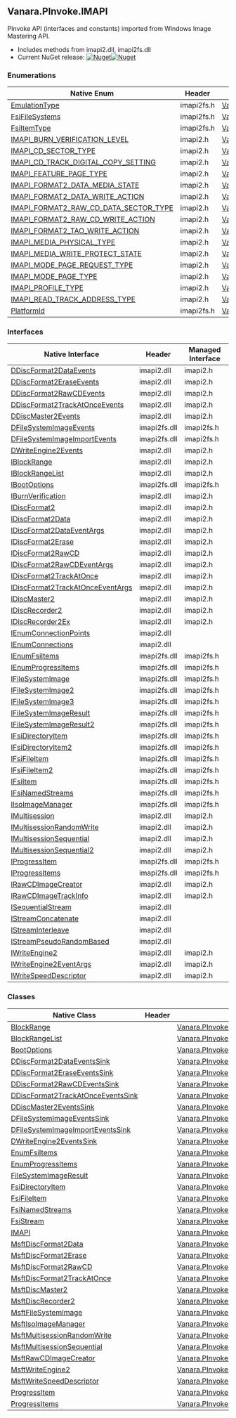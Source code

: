 ## Vanara.PInvoke.IMAPI  
PInvoke API (interfaces and constants) imported from Windows Image Mastering API.

- Includes methods from imapi2.dll, imapi2fs.dll  
- Current NuGet release: [![Nuget](https://img.shields.io/nuget/v/Vanara.PInvoke.IMAPI?logo=nuget&style=flat-square)![Nuget](https://img.shields.io/nuget/dt/Vanara.PInvoke.IMAPI?label=%20&style=flat-square)](https://www.nuget.org/packages/Vanara.PInvoke.IMAPI)  
### Enumerations  
Native Enum | Header | Managed Enum  
--- | --- | ---  
[EmulationType](https://www.google.com/search?num=5&q=EmulationType+site%3Alearn.microsoft.com) | imapi2fs.h | [Vanara.PInvoke.IMAPI.EmulationType](https://github.com/dahall/Vanara/search?l=C%23&q=EmulationType)  
[FsiFileSystems](https://www.google.com/search?num=5&q=FsiFileSystems+site%3Alearn.microsoft.com) | imapi2fs.h | [Vanara.PInvoke.IMAPI.FsiFileSystems](https://github.com/dahall/Vanara/search?l=C%23&q=FsiFileSystems)  
[FsiItemType](https://www.google.com/search?num=5&q=FsiItemType+site%3Alearn.microsoft.com) | imapi2fs.h | [Vanara.PInvoke.IMAPI.FsiItemType](https://github.com/dahall/Vanara/search?l=C%23&q=FsiItemType)  
[IMAPI_BURN_VERIFICATION_LEVEL](https://www.google.com/search?num=5&q=IMAPI_BURN_VERIFICATION_LEVEL+site%3Alearn.microsoft.com) | imapi2.h | [Vanara.PInvoke.IMAPI.IMAPI_BURN_VERIFICATION_LEVEL](https://github.com/dahall/Vanara/search?l=C%23&q=IMAPI_BURN_VERIFICATION_LEVEL)  
[IMAPI_CD_SECTOR_TYPE](https://www.google.com/search?num=5&q=IMAPI_CD_SECTOR_TYPE+site%3Alearn.microsoft.com) | imapi2.h | [Vanara.PInvoke.IMAPI.IMAPI_CD_SECTOR_TYPE](https://github.com/dahall/Vanara/search?l=C%23&q=IMAPI_CD_SECTOR_TYPE)  
[IMAPI_CD_TRACK_DIGITAL_COPY_SETTING](https://www.google.com/search?num=5&q=IMAPI_CD_TRACK_DIGITAL_COPY_SETTING+site%3Alearn.microsoft.com) | imapi2.h | [Vanara.PInvoke.IMAPI.IMAPI_CD_TRACK_DIGITAL_COPY_SETTING](https://github.com/dahall/Vanara/search?l=C%23&q=IMAPI_CD_TRACK_DIGITAL_COPY_SETTING)  
[IMAPI_FEATURE_PAGE_TYPE](https://www.google.com/search?num=5&q=IMAPI_FEATURE_PAGE_TYPE+site%3Alearn.microsoft.com) | imapi2.h | [Vanara.PInvoke.IMAPI.IMAPI_FEATURE_PAGE_TYPE](https://github.com/dahall/Vanara/search?l=C%23&q=IMAPI_FEATURE_PAGE_TYPE)  
[IMAPI_FORMAT2_DATA_MEDIA_STATE](https://www.google.com/search?num=5&q=IMAPI_FORMAT2_DATA_MEDIA_STATE+site%3Alearn.microsoft.com) | imapi2.h | [Vanara.PInvoke.IMAPI.IMAPI_FORMAT2_DATA_MEDIA_STATE](https://github.com/dahall/Vanara/search?l=C%23&q=IMAPI_FORMAT2_DATA_MEDIA_STATE)  
[IMAPI_FORMAT2_DATA_WRITE_ACTION](https://www.google.com/search?num=5&q=IMAPI_FORMAT2_DATA_WRITE_ACTION+site%3Alearn.microsoft.com) | imapi2.h | [Vanara.PInvoke.IMAPI.IMAPI_FORMAT2_DATA_WRITE_ACTION](https://github.com/dahall/Vanara/search?l=C%23&q=IMAPI_FORMAT2_DATA_WRITE_ACTION)  
[IMAPI_FORMAT2_RAW_CD_DATA_SECTOR_TYPE](https://www.google.com/search?num=5&q=IMAPI_FORMAT2_RAW_CD_DATA_SECTOR_TYPE+site%3Alearn.microsoft.com) | imapi2.h | [Vanara.PInvoke.IMAPI.IMAPI_FORMAT2_RAW_CD_DATA_SECTOR_TYPE](https://github.com/dahall/Vanara/search?l=C%23&q=IMAPI_FORMAT2_RAW_CD_DATA_SECTOR_TYPE)  
[IMAPI_FORMAT2_RAW_CD_WRITE_ACTION](https://www.google.com/search?num=5&q=IMAPI_FORMAT2_RAW_CD_WRITE_ACTION+site%3Alearn.microsoft.com) | imapi2.h | [Vanara.PInvoke.IMAPI.IMAPI_FORMAT2_RAW_CD_WRITE_ACTION](https://github.com/dahall/Vanara/search?l=C%23&q=IMAPI_FORMAT2_RAW_CD_WRITE_ACTION)  
[IMAPI_FORMAT2_TAO_WRITE_ACTION](https://www.google.com/search?num=5&q=IMAPI_FORMAT2_TAO_WRITE_ACTION+site%3Alearn.microsoft.com) | imapi2.h | [Vanara.PInvoke.IMAPI.IMAPI_FORMAT2_TAO_WRITE_ACTION](https://github.com/dahall/Vanara/search?l=C%23&q=IMAPI_FORMAT2_TAO_WRITE_ACTION)  
[IMAPI_MEDIA_PHYSICAL_TYPE](https://www.google.com/search?num=5&q=IMAPI_MEDIA_PHYSICAL_TYPE+site%3Alearn.microsoft.com) | imapi2.h | [Vanara.PInvoke.IMAPI.IMAPI_MEDIA_PHYSICAL_TYPE](https://github.com/dahall/Vanara/search?l=C%23&q=IMAPI_MEDIA_PHYSICAL_TYPE)  
[IMAPI_MEDIA_WRITE_PROTECT_STATE](https://www.google.com/search?num=5&q=IMAPI_MEDIA_WRITE_PROTECT_STATE+site%3Alearn.microsoft.com) | imapi2.h | [Vanara.PInvoke.IMAPI.IMAPI_MEDIA_WRITE_PROTECT_STATE](https://github.com/dahall/Vanara/search?l=C%23&q=IMAPI_MEDIA_WRITE_PROTECT_STATE)  
[IMAPI_MODE_PAGE_REQUEST_TYPE](https://www.google.com/search?num=5&q=IMAPI_MODE_PAGE_REQUEST_TYPE+site%3Alearn.microsoft.com) | imapi2.h | [Vanara.PInvoke.IMAPI.IMAPI_MODE_PAGE_REQUEST_TYPE](https://github.com/dahall/Vanara/search?l=C%23&q=IMAPI_MODE_PAGE_REQUEST_TYPE)  
[IMAPI_MODE_PAGE_TYPE](https://www.google.com/search?num=5&q=IMAPI_MODE_PAGE_TYPE+site%3Alearn.microsoft.com) | imapi2.h | [Vanara.PInvoke.IMAPI.IMAPI_MODE_PAGE_TYPE](https://github.com/dahall/Vanara/search?l=C%23&q=IMAPI_MODE_PAGE_TYPE)  
[IMAPI_PROFILE_TYPE](https://www.google.com/search?num=5&q=IMAPI_PROFILE_TYPE+site%3Alearn.microsoft.com) | imapi2.h | [Vanara.PInvoke.IMAPI.IMAPI_PROFILE_TYPE](https://github.com/dahall/Vanara/search?l=C%23&q=IMAPI_PROFILE_TYPE)  
[IMAPI_READ_TRACK_ADDRESS_TYPE](https://www.google.com/search?num=5&q=IMAPI_READ_TRACK_ADDRESS_TYPE+site%3Alearn.microsoft.com) | imapi2.h | [Vanara.PInvoke.IMAPI.IMAPI_READ_TRACK_ADDRESS_TYPE](https://github.com/dahall/Vanara/search?l=C%23&q=IMAPI_READ_TRACK_ADDRESS_TYPE)  
[PlatformId](https://www.google.com/search?num=5&q=PlatformId+site%3Alearn.microsoft.com) | imapi2fs.h | [Vanara.PInvoke.IMAPI.PlatformId](https://github.com/dahall/Vanara/search?l=C%23&q=PlatformId)  
### Interfaces  
Native Interface | Header | Managed Interface  
--- | --- | ---  
[DDiscFormat2DataEvents](https://www.google.com/search?num=5&q=DDiscFormat2DataEvents+site%3Alearn.microsoft.com) | imapi2.dll | imapi2.h | [Vanara.PInvoke.IMAPI.DDiscFormat2DataEvents](https://github.com/dahall/Vanara/search?l=C%23&q=DDiscFormat2DataEvents)  
[DDiscFormat2EraseEvents](https://www.google.com/search?num=5&q=DDiscFormat2EraseEvents+site%3Alearn.microsoft.com) | imapi2.dll | imapi2.h | [Vanara.PInvoke.IMAPI.DDiscFormat2EraseEvents](https://github.com/dahall/Vanara/search?l=C%23&q=DDiscFormat2EraseEvents)  
[DDiscFormat2RawCDEvents](https://www.google.com/search?num=5&q=DDiscFormat2RawCDEvents+site%3Alearn.microsoft.com) | imapi2.dll | imapi2.h | [Vanara.PInvoke.IMAPI.DDiscFormat2RawCDEvents](https://github.com/dahall/Vanara/search?l=C%23&q=DDiscFormat2RawCDEvents)  
[DDiscFormat2TrackAtOnceEvents](https://www.google.com/search?num=5&q=DDiscFormat2TrackAtOnceEvents+site%3Alearn.microsoft.com) | imapi2.dll | imapi2.h | [Vanara.PInvoke.IMAPI.DDiscFormat2TrackAtOnceEvents](https://github.com/dahall/Vanara/search?l=C%23&q=DDiscFormat2TrackAtOnceEvents)  
[DDiscMaster2Events](https://www.google.com/search?num=5&q=DDiscMaster2Events+site%3Alearn.microsoft.com) | imapi2.dll | imapi2.h | [Vanara.PInvoke.IMAPI.DDiscMaster2Events](https://github.com/dahall/Vanara/search?l=C%23&q=DDiscMaster2Events)  
[DFileSystemImageEvents](https://www.google.com/search?num=5&q=DFileSystemImageEvents+site%3Alearn.microsoft.com) | imapi2fs.dll | imapi2fs.h | [Vanara.PInvoke.IMAPI.DFileSystemImageEvents](https://github.com/dahall/Vanara/search?l=C%23&q=DFileSystemImageEvents)  
[DFileSystemImageImportEvents](https://www.google.com/search?num=5&q=DFileSystemImageImportEvents+site%3Alearn.microsoft.com) | imapi2fs.dll | imapi2fs.h | [Vanara.PInvoke.IMAPI.DFileSystemImageImportEvents](https://github.com/dahall/Vanara/search?l=C%23&q=DFileSystemImageImportEvents)  
[DWriteEngine2Events](https://www.google.com/search?num=5&q=DWriteEngine2Events+site%3Alearn.microsoft.com) | imapi2.dll | imapi2.h | [Vanara.PInvoke.IMAPI.DWriteEngine2Events](https://github.com/dahall/Vanara/search?l=C%23&q=DWriteEngine2Events)  
[IBlockRange](https://www.google.com/search?num=5&q=IBlockRange+site%3Alearn.microsoft.com) | imapi2.dll | imapi2.h | [Vanara.PInvoke.IMAPI.IBlockRange](https://github.com/dahall/Vanara/search?l=C%23&q=IBlockRange)  
[IBlockRangeList](https://www.google.com/search?num=5&q=IBlockRangeList+site%3Alearn.microsoft.com) | imapi2.dll | imapi2.h | [Vanara.PInvoke.IMAPI.IBlockRangeList](https://github.com/dahall/Vanara/search?l=C%23&q=IBlockRangeList)  
[IBootOptions](https://www.google.com/search?num=5&q=IBootOptions+site%3Alearn.microsoft.com) | imapi2fs.dll | imapi2fs.h | [Vanara.PInvoke.IMAPI.IBootOptions](https://github.com/dahall/Vanara/search?l=C%23&q=IBootOptions)  
[IBurnVerification](https://www.google.com/search?num=5&q=IBurnVerification+site%3Alearn.microsoft.com) | imapi2.dll | imapi2.h | [Vanara.PInvoke.IMAPI.IBurnVerification](https://github.com/dahall/Vanara/search?l=C%23&q=IBurnVerification)  
[IDiscFormat2](https://www.google.com/search?num=5&q=IDiscFormat2+site%3Alearn.microsoft.com) | imapi2.dll | imapi2.h | [Vanara.PInvoke.IMAPI.IDiscFormat2](https://github.com/dahall/Vanara/search?l=C%23&q=IDiscFormat2)  
[IDiscFormat2Data](https://www.google.com/search?num=5&q=IDiscFormat2Data+site%3Alearn.microsoft.com) | imapi2.dll | imapi2.h | [Vanara.PInvoke.IMAPI.IDiscFormat2Data](https://github.com/dahall/Vanara/search?l=C%23&q=IDiscFormat2Data)  
[IDiscFormat2DataEventArgs](https://www.google.com/search?num=5&q=IDiscFormat2DataEventArgs+site%3Alearn.microsoft.com) | imapi2.dll | imapi2.h | [Vanara.PInvoke.IMAPI.IDiscFormat2DataEventArgs](https://github.com/dahall/Vanara/search?l=C%23&q=IDiscFormat2DataEventArgs)  
[IDiscFormat2Erase](https://www.google.com/search?num=5&q=IDiscFormat2Erase+site%3Alearn.microsoft.com) | imapi2.dll | imapi2.h | [Vanara.PInvoke.IMAPI.IDiscFormat2Erase](https://github.com/dahall/Vanara/search?l=C%23&q=IDiscFormat2Erase)  
[IDiscFormat2RawCD](https://www.google.com/search?num=5&q=IDiscFormat2RawCD+site%3Alearn.microsoft.com) | imapi2.dll | imapi2.h | [Vanara.PInvoke.IMAPI.IDiscFormat2RawCD](https://github.com/dahall/Vanara/search?l=C%23&q=IDiscFormat2RawCD)  
[IDiscFormat2RawCDEventArgs](https://www.google.com/search?num=5&q=IDiscFormat2RawCDEventArgs+site%3Alearn.microsoft.com) | imapi2.dll | imapi2.h | [Vanara.PInvoke.IMAPI.IDiscFormat2RawCDEventArgs](https://github.com/dahall/Vanara/search?l=C%23&q=IDiscFormat2RawCDEventArgs)  
[IDiscFormat2TrackAtOnce](https://www.google.com/search?num=5&q=IDiscFormat2TrackAtOnce+site%3Alearn.microsoft.com) | imapi2.dll | imapi2.h | [Vanara.PInvoke.IMAPI.IDiscFormat2TrackAtOnce](https://github.com/dahall/Vanara/search?l=C%23&q=IDiscFormat2TrackAtOnce)  
[IDiscFormat2TrackAtOnceEventArgs](https://www.google.com/search?num=5&q=IDiscFormat2TrackAtOnceEventArgs+site%3Alearn.microsoft.com) | imapi2.dll | imapi2.h | [Vanara.PInvoke.IMAPI.IDiscFormat2TrackAtOnceEventArgs](https://github.com/dahall/Vanara/search?l=C%23&q=IDiscFormat2TrackAtOnceEventArgs)  
[IDiscMaster2](https://www.google.com/search?num=5&q=IDiscMaster2+site%3Alearn.microsoft.com) | imapi2.dll | imapi2.h | [Vanara.PInvoke.IMAPI.IDiscMaster2](https://github.com/dahall/Vanara/search?l=C%23&q=IDiscMaster2)  
[IDiscRecorder2](https://www.google.com/search?num=5&q=IDiscRecorder2+site%3Alearn.microsoft.com) | imapi2.dll | imapi2.h | [Vanara.PInvoke.IMAPI.IDiscRecorder2](https://github.com/dahall/Vanara/search?l=C%23&q=IDiscRecorder2)  
[IDiscRecorder2Ex](https://www.google.com/search?num=5&q=IDiscRecorder2Ex+site%3Alearn.microsoft.com) | imapi2.dll | imapi2.h | [Vanara.PInvoke.IMAPI.IDiscRecorder2Ex](https://github.com/dahall/Vanara/search?l=C%23&q=IDiscRecorder2Ex)  
[IEnumConnectionPoints](https://www.google.com/search?num=5&q=IEnumConnectionPoints+site%3Alearn.microsoft.com) | imapi2.dll |  |   
[IEnumConnections](https://www.google.com/search?num=5&q=IEnumConnections+site%3Alearn.microsoft.com) | imapi2.dll |  |   
[IEnumFsiItems](https://www.google.com/search?num=5&q=IEnumFsiItems+site%3Alearn.microsoft.com) | imapi2fs.dll | imapi2fs.h | [Vanara.PInvoke.IMAPI.IEnumFsiItems](https://github.com/dahall/Vanara/search?l=C%23&q=IEnumFsiItems)  
[IEnumProgressItems](https://www.google.com/search?num=5&q=IEnumProgressItems+site%3Alearn.microsoft.com) | imapi2fs.dll | imapi2fs.h | [Vanara.PInvoke.IMAPI.IEnumProgressItems](https://github.com/dahall/Vanara/search?l=C%23&q=IEnumProgressItems)  
[IFileSystemImage](https://www.google.com/search?num=5&q=IFileSystemImage+site%3Alearn.microsoft.com) | imapi2fs.dll | imapi2fs.h | [Vanara.PInvoke.IMAPI.IFileSystemImage](https://github.com/dahall/Vanara/search?l=C%23&q=IFileSystemImage)  
[IFileSystemImage2](https://www.google.com/search?num=5&q=IFileSystemImage2+site%3Alearn.microsoft.com) | imapi2fs.dll | imapi2fs.h | [Vanara.PInvoke.IMAPI.IFileSystemImage2](https://github.com/dahall/Vanara/search?l=C%23&q=IFileSystemImage2)  
[IFileSystemImage3](https://www.google.com/search?num=5&q=IFileSystemImage3+site%3Alearn.microsoft.com) | imapi2fs.dll | imapi2fs.h | [Vanara.PInvoke.IMAPI.IFileSystemImage3](https://github.com/dahall/Vanara/search?l=C%23&q=IFileSystemImage3)  
[IFileSystemImageResult](https://www.google.com/search?num=5&q=IFileSystemImageResult+site%3Alearn.microsoft.com) | imapi2fs.dll | imapi2fs.h | [Vanara.PInvoke.IMAPI.IFileSystemImageResult](https://github.com/dahall/Vanara/search?l=C%23&q=IFileSystemImageResult)  
[IFileSystemImageResult2](https://www.google.com/search?num=5&q=IFileSystemImageResult2+site%3Alearn.microsoft.com) | imapi2fs.dll | imapi2fs.h | [Vanara.PInvoke.IMAPI.IFileSystemImageResult2](https://github.com/dahall/Vanara/search?l=C%23&q=IFileSystemImageResult2)  
[IFsiDirectoryItem](https://www.google.com/search?num=5&q=IFsiDirectoryItem+site%3Alearn.microsoft.com) | imapi2fs.dll | imapi2fs.h | [Vanara.PInvoke.IMAPI.IFsiDirectoryItem](https://github.com/dahall/Vanara/search?l=C%23&q=IFsiDirectoryItem)  
[IFsiDirectoryItem2](https://www.google.com/search?num=5&q=IFsiDirectoryItem2+site%3Alearn.microsoft.com) | imapi2fs.dll | imapi2fs.h | [Vanara.PInvoke.IMAPI.IFsiDirectoryItem2](https://github.com/dahall/Vanara/search?l=C%23&q=IFsiDirectoryItem2)  
[IFsiFileItem](https://www.google.com/search?num=5&q=IFsiFileItem+site%3Alearn.microsoft.com) | imapi2fs.dll | imapi2fs.h | [Vanara.PInvoke.IMAPI.IFsiFileItem](https://github.com/dahall/Vanara/search?l=C%23&q=IFsiFileItem)  
[IFsiFileItem2](https://www.google.com/search?num=5&q=IFsiFileItem2+site%3Alearn.microsoft.com) | imapi2fs.dll | imapi2fs.h | [Vanara.PInvoke.IMAPI.IFsiFileItem2](https://github.com/dahall/Vanara/search?l=C%23&q=IFsiFileItem2)  
[IFsiItem](https://www.google.com/search?num=5&q=IFsiItem+site%3Alearn.microsoft.com) | imapi2fs.dll | imapi2fs.h | [Vanara.PInvoke.IMAPI.IFsiItem](https://github.com/dahall/Vanara/search?l=C%23&q=IFsiItem)  
[IFsiNamedStreams](https://www.google.com/search?num=5&q=IFsiNamedStreams+site%3Alearn.microsoft.com) | imapi2fs.dll | imapi2fs.h | [Vanara.PInvoke.IMAPI.IFsiNamedStreams](https://github.com/dahall/Vanara/search?l=C%23&q=IFsiNamedStreams)  
[IIsoImageManager](https://www.google.com/search?num=5&q=IIsoImageManager+site%3Alearn.microsoft.com) | imapi2fs.dll | imapi2fs.h | [Vanara.PInvoke.IMAPI.IIsoImageManager](https://github.com/dahall/Vanara/search?l=C%23&q=IIsoImageManager)  
[IMultisession](https://www.google.com/search?num=5&q=IMultisession+site%3Alearn.microsoft.com) | imapi2.dll | imapi2.h | [Vanara.PInvoke.IMAPI.IMultisession](https://github.com/dahall/Vanara/search?l=C%23&q=IMultisession)  
[IMultisessionRandomWrite](https://www.google.com/search?num=5&q=IMultisessionRandomWrite+site%3Alearn.microsoft.com) | imapi2.dll | imapi2.h | [Vanara.PInvoke.IMAPI.IMultisessionRandomWrite](https://github.com/dahall/Vanara/search?l=C%23&q=IMultisessionRandomWrite)  
[IMultisessionSequential](https://www.google.com/search?num=5&q=IMultisessionSequential+site%3Alearn.microsoft.com) | imapi2.dll | imapi2.h | [Vanara.PInvoke.IMAPI.IMultisessionSequential](https://github.com/dahall/Vanara/search?l=C%23&q=IMultisessionSequential)  
[IMultisessionSequential2](https://www.google.com/search?num=5&q=IMultisessionSequential2+site%3Alearn.microsoft.com) | imapi2.dll | imapi2.h | [Vanara.PInvoke.IMAPI.IMultisessionSequential2](https://github.com/dahall/Vanara/search?l=C%23&q=IMultisessionSequential2)  
[IProgressItem](https://www.google.com/search?num=5&q=IProgressItem+site%3Alearn.microsoft.com) | imapi2fs.dll | imapi2fs.h | [Vanara.PInvoke.IMAPI.IProgressItem](https://github.com/dahall/Vanara/search?l=C%23&q=IProgressItem)  
[IProgressItems](https://www.google.com/search?num=5&q=IProgressItems+site%3Alearn.microsoft.com) | imapi2fs.dll | imapi2fs.h | [Vanara.PInvoke.IMAPI.IProgressItems](https://github.com/dahall/Vanara/search?l=C%23&q=IProgressItems)  
[IRawCDImageCreator](https://www.google.com/search?num=5&q=IRawCDImageCreator+site%3Alearn.microsoft.com) | imapi2.dll | imapi2.h | [Vanara.PInvoke.IMAPI.IRawCDImageCreator](https://github.com/dahall/Vanara/search?l=C%23&q=IRawCDImageCreator)  
[IRawCDImageTrackInfo](https://www.google.com/search?num=5&q=IRawCDImageTrackInfo+site%3Alearn.microsoft.com) | imapi2.dll | imapi2.h | [Vanara.PInvoke.IMAPI.IRawCDImageTrackInfo](https://github.com/dahall/Vanara/search?l=C%23&q=IRawCDImageTrackInfo)  
[ISequentialStream](https://www.google.com/search?num=5&q=ISequentialStream+site%3Alearn.microsoft.com) | imapi2.dll |  |   
[IStreamConcatenate](https://www.google.com/search?num=5&q=IStreamConcatenate+site%3Alearn.microsoft.com) | imapi2.dll |  |   
[IStreamInterleave](https://www.google.com/search?num=5&q=IStreamInterleave+site%3Alearn.microsoft.com) | imapi2.dll |  |   
[IStreamPseudoRandomBased](https://www.google.com/search?num=5&q=IStreamPseudoRandomBased+site%3Alearn.microsoft.com) | imapi2.dll |  |   
[IWriteEngine2](https://www.google.com/search?num=5&q=IWriteEngine2+site%3Alearn.microsoft.com) | imapi2.dll | imapi2.h | [Vanara.PInvoke.IMAPI.IWriteEngine2](https://github.com/dahall/Vanara/search?l=C%23&q=IWriteEngine2)  
[IWriteEngine2EventArgs](https://www.google.com/search?num=5&q=IWriteEngine2EventArgs+site%3Alearn.microsoft.com) | imapi2.dll | imapi2.h | [Vanara.PInvoke.IMAPI.IWriteEngine2EventArgs](https://github.com/dahall/Vanara/search?l=C%23&q=IWriteEngine2EventArgs)  
[IWriteSpeedDescriptor](https://www.google.com/search?num=5&q=IWriteSpeedDescriptor+site%3Alearn.microsoft.com) | imapi2.dll | imapi2.h | [Vanara.PInvoke.IMAPI.IWriteSpeedDescriptor](https://github.com/dahall/Vanara/search?l=C%23&q=IWriteSpeedDescriptor)  
### Classes  
Native Class | Header | Managed Class  
--- | --- | ---  
[BlockRange](https://www.google.com/search?num=5&q=BlockRange+site%3Alearn.microsoft.com) |  | [Vanara.PInvoke.IMAPI.BlockRange](https://github.com/dahall/Vanara/search?l=C%23&q=BlockRange)  
[BlockRangeList](https://www.google.com/search?num=5&q=BlockRangeList+site%3Alearn.microsoft.com) |  | [Vanara.PInvoke.IMAPI.BlockRangeList](https://github.com/dahall/Vanara/search?l=C%23&q=BlockRangeList)  
[BootOptions](https://www.google.com/search?num=5&q=BootOptions+site%3Alearn.microsoft.com) |  | [Vanara.PInvoke.IMAPI.BootOptions](https://github.com/dahall/Vanara/search?l=C%23&q=BootOptions)  
[DDiscFormat2DataEventsSink](https://www.google.com/search?num=5&q=DDiscFormat2DataEventsSink+site%3Alearn.microsoft.com) |  | [Vanara.PInvoke.IMAPI.DDiscFormat2DataEventsSink](https://github.com/dahall/Vanara/search?l=C%23&q=DDiscFormat2DataEventsSink)  
[DDiscFormat2EraseEventsSink](https://www.google.com/search?num=5&q=DDiscFormat2EraseEventsSink+site%3Alearn.microsoft.com) |  | [Vanara.PInvoke.IMAPI.DDiscFormat2EraseEventsSink](https://github.com/dahall/Vanara/search?l=C%23&q=DDiscFormat2EraseEventsSink)  
[DDiscFormat2RawCDEventsSink](https://www.google.com/search?num=5&q=DDiscFormat2RawCDEventsSink+site%3Alearn.microsoft.com) |  | [Vanara.PInvoke.IMAPI.DDiscFormat2RawCDEventsSink](https://github.com/dahall/Vanara/search?l=C%23&q=DDiscFormat2RawCDEventsSink)  
[DDiscFormat2TrackAtOnceEventsSink](https://www.google.com/search?num=5&q=DDiscFormat2TrackAtOnceEventsSink+site%3Alearn.microsoft.com) |  | [Vanara.PInvoke.IMAPI.DDiscFormat2TrackAtOnceEventsSink](https://github.com/dahall/Vanara/search?l=C%23&q=DDiscFormat2TrackAtOnceEventsSink)  
[DDiscMaster2EventsSink](https://www.google.com/search?num=5&q=DDiscMaster2EventsSink+site%3Alearn.microsoft.com) |  | [Vanara.PInvoke.IMAPI.DDiscMaster2EventsSink](https://github.com/dahall/Vanara/search?l=C%23&q=DDiscMaster2EventsSink)  
[DFileSystemImageEventsSink](https://www.google.com/search?num=5&q=DFileSystemImageEventsSink+site%3Alearn.microsoft.com) |  | [Vanara.PInvoke.IMAPI.DFileSystemImageEventsSink](https://github.com/dahall/Vanara/search?l=C%23&q=DFileSystemImageEventsSink)  
[DFileSystemImageImportEventsSink](https://www.google.com/search?num=5&q=DFileSystemImageImportEventsSink+site%3Alearn.microsoft.com) |  | [Vanara.PInvoke.IMAPI.DFileSystemImageImportEventsSink](https://github.com/dahall/Vanara/search?l=C%23&q=DFileSystemImageImportEventsSink)  
[DWriteEngine2EventsSink](https://www.google.com/search?num=5&q=DWriteEngine2EventsSink+site%3Alearn.microsoft.com) |  | [Vanara.PInvoke.IMAPI.DWriteEngine2EventsSink](https://github.com/dahall/Vanara/search?l=C%23&q=DWriteEngine2EventsSink)  
[EnumFsiItems](https://www.google.com/search?num=5&q=EnumFsiItems+site%3Alearn.microsoft.com) |  | [Vanara.PInvoke.IMAPI.EnumFsiItems](https://github.com/dahall/Vanara/search?l=C%23&q=EnumFsiItems)  
[EnumProgressItems](https://www.google.com/search?num=5&q=EnumProgressItems+site%3Alearn.microsoft.com) |  | [Vanara.PInvoke.IMAPI.EnumProgressItems](https://github.com/dahall/Vanara/search?l=C%23&q=EnumProgressItems)  
[FileSystemImageResult](https://www.google.com/search?num=5&q=FileSystemImageResult+site%3Alearn.microsoft.com) |  | [Vanara.PInvoke.IMAPI.FileSystemImageResult](https://github.com/dahall/Vanara/search?l=C%23&q=FileSystemImageResult)  
[FsiDirectoryItem](https://www.google.com/search?num=5&q=FsiDirectoryItem+site%3Alearn.microsoft.com) |  | [Vanara.PInvoke.IMAPI.FsiDirectoryItem](https://github.com/dahall/Vanara/search?l=C%23&q=FsiDirectoryItem)  
[FsiFileItem](https://www.google.com/search?num=5&q=FsiFileItem+site%3Alearn.microsoft.com) |  | [Vanara.PInvoke.IMAPI.FsiFileItem](https://github.com/dahall/Vanara/search?l=C%23&q=FsiFileItem)  
[FsiNamedStreams](https://www.google.com/search?num=5&q=FsiNamedStreams+site%3Alearn.microsoft.com) |  | [Vanara.PInvoke.IMAPI.FsiNamedStreams](https://github.com/dahall/Vanara/search?l=C%23&q=FsiNamedStreams)  
[FsiStream](https://www.google.com/search?num=5&q=FsiStream+site%3Alearn.microsoft.com) |  | [Vanara.PInvoke.IMAPI.FsiStream](https://github.com/dahall/Vanara/search?l=C%23&q=FsiStream)  
[IMAPI](https://www.google.com/search?num=5&q=IMAPI+site%3Alearn.microsoft.com) |  | [Vanara.PInvoke.IMAPI](https://github.com/dahall/Vanara/search?l=C%23&q=IMAPI)  
[MsftDiscFormat2Data](https://www.google.com/search?num=5&q=MsftDiscFormat2Data+site%3Alearn.microsoft.com) |  | [Vanara.PInvoke.IMAPI.MsftDiscFormat2Data](https://github.com/dahall/Vanara/search?l=C%23&q=MsftDiscFormat2Data)  
[MsftDiscFormat2Erase](https://www.google.com/search?num=5&q=MsftDiscFormat2Erase+site%3Alearn.microsoft.com) |  | [Vanara.PInvoke.IMAPI.MsftDiscFormat2Erase](https://github.com/dahall/Vanara/search?l=C%23&q=MsftDiscFormat2Erase)  
[MsftDiscFormat2RawCD](https://www.google.com/search?num=5&q=MsftDiscFormat2RawCD+site%3Alearn.microsoft.com) |  | [Vanara.PInvoke.IMAPI.MsftDiscFormat2RawCD](https://github.com/dahall/Vanara/search?l=C%23&q=MsftDiscFormat2RawCD)  
[MsftDiscFormat2TrackAtOnce](https://www.google.com/search?num=5&q=MsftDiscFormat2TrackAtOnce+site%3Alearn.microsoft.com) |  | [Vanara.PInvoke.IMAPI.MsftDiscFormat2TrackAtOnce](https://github.com/dahall/Vanara/search?l=C%23&q=MsftDiscFormat2TrackAtOnce)  
[MsftDiscMaster2](https://www.google.com/search?num=5&q=MsftDiscMaster2+site%3Alearn.microsoft.com) |  | [Vanara.PInvoke.IMAPI.MsftDiscMaster2](https://github.com/dahall/Vanara/search?l=C%23&q=MsftDiscMaster2)  
[MsftDiscRecorder2](https://www.google.com/search?num=5&q=MsftDiscRecorder2+site%3Alearn.microsoft.com) |  | [Vanara.PInvoke.IMAPI.MsftDiscRecorder2](https://github.com/dahall/Vanara/search?l=C%23&q=MsftDiscRecorder2)  
[MsftFileSystemImage](https://www.google.com/search?num=5&q=MsftFileSystemImage+site%3Alearn.microsoft.com) |  | [Vanara.PInvoke.IMAPI.MsftFileSystemImage](https://github.com/dahall/Vanara/search?l=C%23&q=MsftFileSystemImage)  
[MsftIsoImageManager](https://www.google.com/search?num=5&q=MsftIsoImageManager+site%3Alearn.microsoft.com) |  | [Vanara.PInvoke.IMAPI.MsftIsoImageManager](https://github.com/dahall/Vanara/search?l=C%23&q=MsftIsoImageManager)  
[MsftMultisessionRandomWrite](https://www.google.com/search?num=5&q=MsftMultisessionRandomWrite+site%3Alearn.microsoft.com) |  | [Vanara.PInvoke.IMAPI.MsftMultisessionRandomWrite](https://github.com/dahall/Vanara/search?l=C%23&q=MsftMultisessionRandomWrite)  
[MsftMultisessionSequential](https://www.google.com/search?num=5&q=MsftMultisessionSequential+site%3Alearn.microsoft.com) |  | [Vanara.PInvoke.IMAPI.MsftMultisessionSequential](https://github.com/dahall/Vanara/search?l=C%23&q=MsftMultisessionSequential)  
[MsftRawCDImageCreator](https://www.google.com/search?num=5&q=MsftRawCDImageCreator+site%3Alearn.microsoft.com) |  | [Vanara.PInvoke.IMAPI.MsftRawCDImageCreator](https://github.com/dahall/Vanara/search?l=C%23&q=MsftRawCDImageCreator)  
[MsftWriteEngine2](https://www.google.com/search?num=5&q=MsftWriteEngine2+site%3Alearn.microsoft.com) |  | [Vanara.PInvoke.IMAPI.MsftWriteEngine2](https://github.com/dahall/Vanara/search?l=C%23&q=MsftWriteEngine2)  
[MsftWriteSpeedDescriptor](https://www.google.com/search?num=5&q=MsftWriteSpeedDescriptor+site%3Alearn.microsoft.com) |  | [Vanara.PInvoke.IMAPI.MsftWriteSpeedDescriptor](https://github.com/dahall/Vanara/search?l=C%23&q=MsftWriteSpeedDescriptor)  
[ProgressItem](https://www.google.com/search?num=5&q=ProgressItem+site%3Alearn.microsoft.com) |  | [Vanara.PInvoke.IMAPI.ProgressItem](https://github.com/dahall/Vanara/search?l=C%23&q=ProgressItem)  
[ProgressItems](https://www.google.com/search?num=5&q=ProgressItems+site%3Alearn.microsoft.com) |  | [Vanara.PInvoke.IMAPI.ProgressItems](https://github.com/dahall/Vanara/search?l=C%23&q=ProgressItems)  
